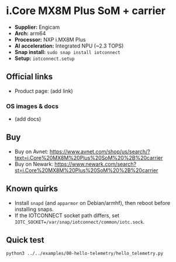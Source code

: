 # i.Core MX8M Plus SoM + carrier

- **Supplier:** Engicam
- **Arch:** arm64
- **Processor:** NXP i.MX8M Plus
- **AI acceleration:** Integrated NPU (~2.3 TOPS)
- **Snap install:** `sudo snap install iotconnect`
- **Setup:** `iotconnect.setup`

## Official links
- Product page: (add link)

### OS images & docs
- (add docs)

## Buy
- Buy on Avnet: https://www.avnet.com/shop/us/search/?text=i.Core%20MX8M%20Plus%20SoM%20%2B%20carrier
- Buy on Newark: https://www.newark.com/search?st=i.Core%20MX8M%20Plus%20SoM%20%2B%20carrier

## Known quirks
- Install `snapd` (and `apparmor` on Debian/armhf), then reboot before installing snaps.
- If the IOTCONNECT socket path differs, set `IOTC_SOCKET=/var/snap/iotconnect/common/iotc.sock`.

## Quick test
```bash
python3 ../../examples/00-hello-telemetry/hello_telemetry.py
```
